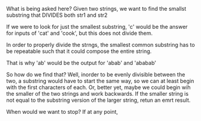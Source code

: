 What is being asked here?
Given two strings, we want to find the smallst substring that DIVIDES both str1 and str2

If we were to look for just the smallest substring, 'c' would be the answer for inputs of 'cat' and 'cook', but this does not divide them. 

In order to properly divide the strngs, the smallest common substring has to be repeatable such that it could compose the entire string.

That is why 'ab' would be the output for 'abab' and 'ababab'

So how do we find that? Well, inorder to be evenly divisible between the two, a substring would have to start the same way, so we can at least begin with the first characters of each. Or, better yet, maybe we could begin wih the smaller of the two strings and work backwards. If the smaller string is not equal to the substring version of the larger string, retun an emrt result.

When would we want to stop? If at any point, 